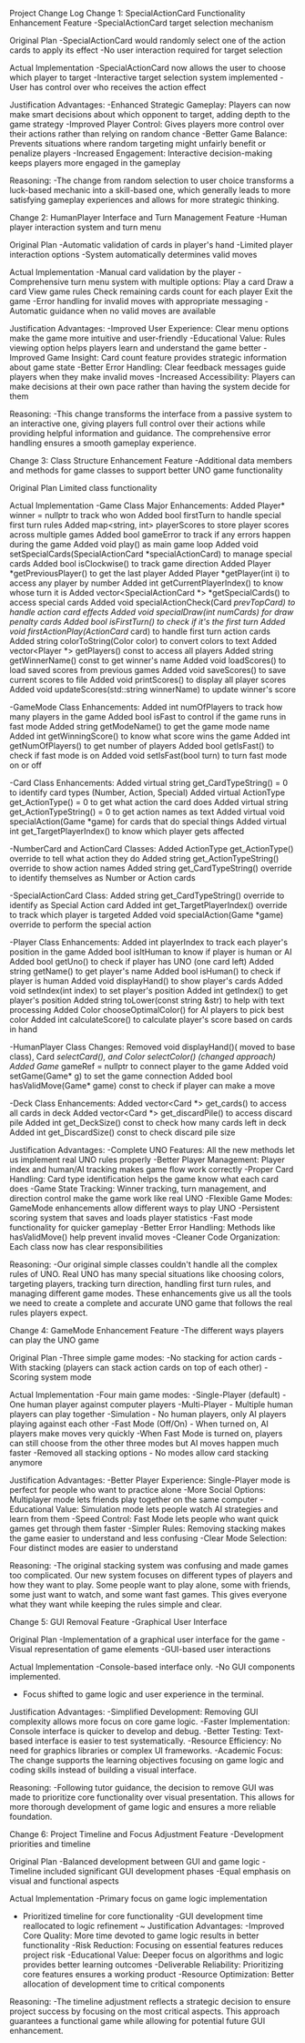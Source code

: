 Project Change Log
Change 1: SpecialActionCard Functionality Enhancement
Feature
-SpecialActionCard target selection mechanism
 
Original Plan
-SpecialActionCard would randomly select one of the action cards to apply its effect
-No user interaction required for target selection
 
Actual Implementation
-SpecialActionCard now allows the user to choose which player to target
-Interactive target selection system implemented
-User has control over who receives the action effect
 
Justification
Advantages:
-Enhanced Strategic Gameplay: Players can now make smart decisions about which opponent to target, adding depth to the game strategy
-Improved Player Control: Gives players more control over their actions rather than relying on random chance
-Better Game Balance: Prevents situations where random targeting might unfairly benefit or penalize players
-Increased Engagement: Interactive decision-making keeps players more engaged in the gameplay
 
Reasoning:
-The change from random selection to user choice transforms a luck-based mechanic into a skill-based one, which generally leads to more satisfying gameplay experiences and allows for more strategic thinking.
 
Change 2: HumanPlayer Interface and Turn Management
Feature
-Human player interaction system and turn menu
 
Original Plan
-Automatic validation of cards in player's hand
-Limited player interaction options
-System automatically determines valid moves
 
Actual Implementation
-Manual card validation by the player
-Comprehensive turn menu system with multiple options:
Play a card
Draw a card
View game rules
Check remaining cards count for each player
Exit the game
-Error handling for invalid moves with appropriate messaging
-Automatic guidance when no valid moves are available
 
Justification
Advantages:
-Improved User Experience: Clear menu options make the game more intuitive and user-friendly
-Educational Value: Rules viewing option helps players learn and understand the game better
-Improved Game Insight: Card count feature provides strategic information about game state
-Better Error Handling: Clear feedback messages guide players when they make invalid moves
-Increased Accessibility: Players can make decisions at their own pace rather than having the system decide for them 
 
Reasoning:
-This change transforms the interface from a passive system to an interactive one, giving players full control over their actions while providing helpful information and guidance. The comprehensive error handling ensures a smooth gameplay experience.
 
Change 3: Class Structure Enhancement
Feature
-Additional data members and methods for game classes to support better UNO game functionality 
 
Original Plan
Limited class functionality
 
Actual Implementation
-Game Class Major Enhancements:
Added Player* winner = nullptr to track who won
Added bool firstTurn to handle special first turn rules
Added map<string, int> playerScores to store player scores across multiple games
Added bool gameError to track if any errors happen during the game 
Added void play() as main game loop
Added void setSpecialCards(SpecialActionCard *specialActionCard) to manage special cards
Added bool isClockwise() to track game direction
Added Player *getPreviousPlayer() to get the last player
Added Player *getPlayer(int i) to access any player by number
Added int getCurrentPlayerIndex() to know whose turn it is
Added vector<SpecialActionCard *> *getSpecialCards() to access special cards
Added void specialActionCheck(Card *prevTopCard) to handle action card effects
Added void specialDraw(int numCards) for draw penalty cards
Added bool isFirstTurn() to check if it's the first turn
Added void firstActionPlay(ActionCard* card) to handle first turn action cards
Added string colorToString(Color color) to convert colors to text
Added vector<Player *> getPlayers() const to access all players
Added string getWinnerName() const to get winner's name
Added void loadScores() to load saved scores from previous games
Added void saveScores() to save current scores to file
Added void printScores() to display all player scores
Added void updateScores(std::string winnerName) to update winner's score
 
-GameMode Class Enhancements:
Added int numOfPlayers to track how many players in the game
Added bool isFast to control if the game runs in fast mode 
Added string getModeName() to get the game mode name
Added int getWinningScore() to know what score wins the game
Added int getNumOfPlayers() to get number of players
Added bool getIsFast() to check if fast mode is on
Added void setIsFast(bool turn) to turn fast mode on or off
 
-Card Class Enhancements:
Added virtual string get_CardTypeString() = 0 to identify card types (Number, Action, Special)
Added virtual ActionType get_ActionType() = 0 to get what action the card does
Added virtual string get_ActionTypeString() = 0 to get action names as text
Added virtual void specialAction(Game *game) for cards that do special things
Added virtual int get_TargetPlayerIndex() to know which player gets affected
 
-NumberCard and ActionCard Classes:
Added ActionType get_ActionType() override to tell what action they do
Added string get_ActionTypeString() override to show action names
Added string get_CardTypeString() override to identify themselves as Number or Action cards
 
-SpecialActionCard Class:
Added string get_CardTypeString() override to identify as Special Action card
Added int get_TargetPlayerIndex() override to track which player is targeted
Added void specialAction(Game *game) override to perform the special action
 
-Player Class Enhancements:
Added int playerIndex to track each player's position in the game
Added bool isItHuman to know if player is human or AI
Added bool getUno() to check if player has UNO (one card left)
Added string getName() to get player's name
Added bool isHuman() to check if player is human
Added void displayHand() to show player's cards
Added void setIndex(int index) to set player's position
Added int getIndex() to get player's position
Added string toLower(const string &str) to help with text processing
Added Color chooseOptimalColor() for AI players to pick best color
Added int calculateScore() to calculate player's score based on cards in hand
 
-HumanPlayer Class Changes:
Removed void displayHand()( moved to base class), Card *selectCard(), and Color selectColor() (changed approach)
Added Game* gameRef = nullptr to connect player to the game
Added void setGame(Game* g) to set the game connection
Added bool hasValidMove(Game* game) const to check if player can make a move
 
-Deck Class Enhancements:
Added vector<Card *> get_cards() to access all cards in deck
Added vector<Card *> get_discardPile() to access discard pile
Added int get_DeckSize() const to check how many cards left in deck
Added int get_DiscardSize() const to check discard pile size
 
Justification
Advantages: 
-Complete UNO Features: All the new methods let us implement real UNO rules properly
-Better Player Management: Player index and human/AI tracking makes game flow work correctly
-Proper Card Handling: Card type identification helps the game know what each card does
-Game State Tracking: Winner tracking, turn management, and direction control make the game work like real UNO
-Flexible Game Modes: GameMode enhancements allow different ways to play UNO
-Persistent scoring system that saves and loads player statistics
-Fast mode functionality for quicker gameplay
-Better Error Handling: Methods like hasValidMove() help prevent invalid moves
-Cleaner Code Organization: Each class now has clear responsibilities
 
Reasoning:
-Our original simple classes couldn't handle all the complex rules of UNO. Real UNO has many special situations like choosing colors, targeting players, tracking turn direction, handling first turn rules, and managing different game modes. These enhancements give us all the tools we need to create a complete and accurate UNO game that follows the real rules players expect.


 
Change 4: GameMode Enhancement
Feature
-The different ways players can play the UNO game


Original Plan
-Three simple game modes:
-No stacking for action cards
-With stacking (players can stack action cards on top of each other)
-Scoring system mode
 
Actual Implementation
-Four main game modes:
-Single-Player (default) - One human player against computer players
-Multi-Player - Multiple human players can play together
-Simulation - No human players, only AI players playing against each other
-Fast Mode (Off/On) - When turned on, AI players make moves very quickly
-When Fast Mode is turned on, players can still choose from the other three modes but AI moves happen much faster
-Removed all stacking options - No modes allow card stacking anymore 
 
Justification
Advantages:
-Better Player Experience: Single-Player mode is perfect for people who want to practice alone
-More Social Options: Multiplayer mode lets friends play together on the same computer
-Educational Value: Simulation mode lets people watch AI strategies and learn from them
-Speed Control: Fast Mode lets people who want quick games get through them faster
-Simpler Rules: Removing stacking makes the game easier to understand and less confusing
-Clear Mode Selection: Four distinct modes are easier to understand 
 
Reasoning:
-The original stacking system was confusing and made games too complicated. Our new system focuses on different types of players and how they want to play. Some people want to play alone, some with friends, some just want to watch, and some want fast games. This gives everyone what they want while keeping the rules simple and clear.




Change 5: GUI Removal
Feature
-Graphical User Interface
 
Original Plan
-Implementation of a graphical user interface for the game
-Visual representation of game elements
-GUI-based user interactions
 
Actual Implementation
-Console-based interface only.
-No GUI components implemented.
- Focus shifted to game logic and user experience in the terminal.
 
Justification
Advantages:
-Simplified Development: Removing GUI complexity allows more focus on core game logic.
-Faster Implementation: Console interface is quicker to develop and debug.
-Better Testing: Text-based interface is easier to test systematically.
-Resource Efficiency: No need for graphics libraries or complex UI frameworks.
-Academic Focus: The change supports the learning objectives focusing on game logic and coding skills instead of building a visual interface.
 
Reasoning:
-Following tutor guidance, the decision to remove GUI was made to prioritize core functionality over visual presentation. This allows for more thorough development of game logic and ensures a more reliable foundation.
 
Change 6: Project Timeline and Focus Adjustment
Feature
-Development priorities and timeline
 
Original Plan
-Balanced development between GUI and game logic
-Timeline included significant GUI development phases
-Equal emphasis on visual and functional aspects
 
Actual Implementation
-Primary focus on game logic implementation
- Prioritized timeline for core functionality
-GUI development time reallocated to logic refinement 
 ~
Justification
Advantages:
-Improved Core Quality: More time devoted to game logic results in better functionality
-Risk Reduction: Focusing on essential features reduces project risk
-Educational Value: Deeper focus on algorithms and logic provides better learning outcomes
-Deliverable Reliability: Prioritizing core features ensures a working product 
-Resource Optimization: Better allocation of development time to critical components
 
Reasoning:
-The timeline adjustment reflects a strategic decision to ensure project success by focusing on the most critical aspects. This approach guarantees a functional game while allowing for potential future GUI enhancement.

